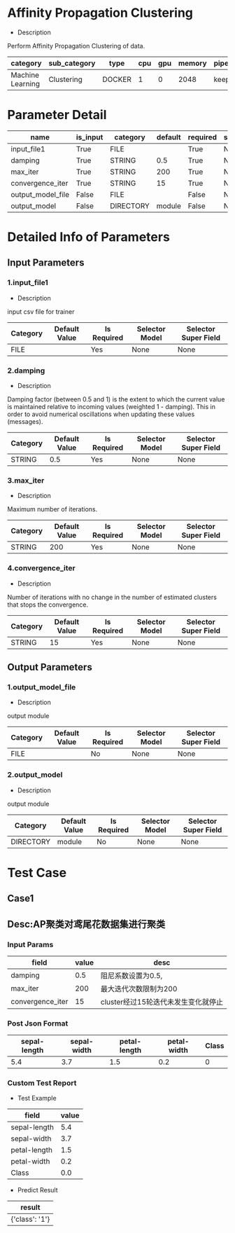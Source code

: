 # Affinity Propagation Clustering
+ Description

Perform Affinity Propagation Clustering of data.

| category | sub_category | type | cpu | gpu | memory | pipe_status |
| --- | --- | --- | --- | --- | --- | --- |
| Machine Learning | Clustering | DOCKER | 1 | 0 | 2048 | keep |


# Parameter Detail

| name | is_input | category | default | required | selector_model |
| --- | --- | --- | --- | --- | --- |
| input_file1 | True | FILE |  | True | None |
| damping | True | STRING | 0.5 | True | None |
| max_iter | True | STRING | 200 | True | None |
| convergence_iter | True | STRING | 15 | True | None |
| output_model_file | False | FILE |  | False | None |
| output_model | False | DIRECTORY | module | False | None |


# Detailed Info of Parameters
## Input Parameters
### 1.input_file1
+ Description

input csv file for trainer

| Category | Default Value | Is Required | Selector Model | Selector Super Field |
| --- | --- | --- | --- | --- |
| FILE |  | Yes | None | None |


### 2.damping
+ Description

Damping factor (between 0.5 and 1) is the extent to which the current value is maintained relative to incoming values (weighted 1 - damping). This in order to avoid numerical oscillations when updating these values (messages).

| Category | Default Value | Is Required | Selector Model | Selector Super Field |
| --- | --- | --- | --- | --- |
| STRING | 0.5 | Yes | None | None |


### 3.max_iter
+ Description

Maximum number of iterations.

| Category | Default Value | Is Required | Selector Model | Selector Super Field |
| --- | --- | --- | --- | --- |
| STRING | 200 | Yes | None | None |


### 4.convergence_iter
+ Description

Number of iterations with no change in the number of estimated clusters that stops the convergence.

| Category | Default Value | Is Required | Selector Model | Selector Super Field |
| --- | --- | --- | --- | --- |
| STRING | 15 | Yes | None | None |


## Output Parameters
### 1.output_model_file
+ Description

output module

| Category | Default Value | Is Required | Selector Model | Selector Super Field |
| --- | --- | --- | --- | --- |
| FILE |  | No | None | None |


### 2.output_model
+ Description

output module

| Category | Default Value | Is Required | Selector Model | Selector Super Field |
| --- | --- | --- | --- | --- |
| DIRECTORY | module | No | None | None |



# Test Case
## Case1
## Desc:AP聚类对鸢尾花数据集进行聚类
### Input Params

| field | value | desc |
| --- | --- | --- |
| damping | 0.5 | 阻尼系数设置为0.5, |
| max_iter | 200 | 最大迭代次数限制为200 |
| convergence_iter | 15 | cluster经过15轮迭代未发生变化就停止 |


### Post Json Format

| sepal-length | sepal-width | petal-length | petal-width | Class |
| --- | --- | --- | --- | --- |
| 5.4 | 3.7 | 1.5 | 0.2 | 0 |


### Custom Test Report
+ Test Example


| field | value |
| --- | --- |
| sepal-length | 5.4 |
| sepal-width | 3.7 |
| petal-length | 1.5 |
| petal-width | 0.2 |
| Class | 0.0 |


+ Predict Result


| result |
| --- |
| {'class': '1'} |


